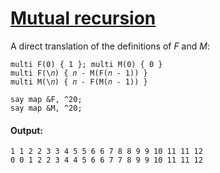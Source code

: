 [1]: http://rosettacode.org/wiki/Mutual_recursion

# [Mutual recursion][1]

A direct translation of the definitions of <span class="texhtml" dir="ltr">_F_</span> and <span class="texhtml" dir="ltr">_M_</span>:

```perl6
multi F(0) { 1 }; multi M(0) { 0 }
multi F(\𝑛) { 𝑛 - M(F(𝑛 - 1)) }
multi M(\𝑛) { 𝑛 - F(M(𝑛 - 1)) }
 
say map &F, ^20;
say map &M, ^20;
```

#### Output:
```
1 1 2 2 3 3 4 5 5 6 6 7 8 8 9 9 10 11 11 12
0 0 1 2 2 3 4 4 5 6 6 7 7 8 9 9 10 11 11 12
```